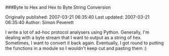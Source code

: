 ###Byte to Hex and Hex to Byte String Conversion

Originally published: 2007-03-21 06:35:40
Last updated: 2007-03-21 06:35:40
Author: Simon Peverett

I write a lot of ad-hoc protocol analysers using Python. Generally, I'm dealing with a byte stream that I want to output as a string of hex. Sometimes, I want to convert it back again. Eventually, I got round to putting the functions in a module so I wouldn't keep cut and pasting them :)